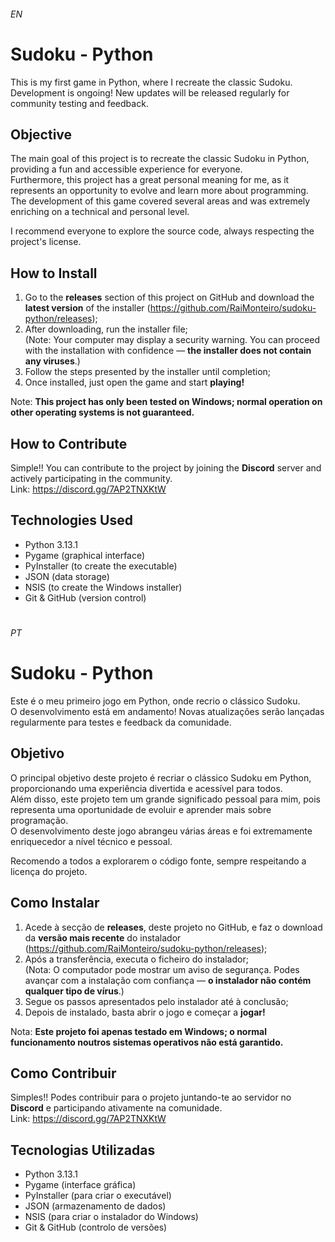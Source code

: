 ###### _EN_
# Sudoku - Python
This is my first game in Python, where I recreate the classic Sudoku.  
Development is ongoing! New updates will be released regularly for community testing and feedback.

## Objective
The main goal of this project is to recreate the classic Sudoku in Python, providing a fun and accessible experience for everyone.  
Furthermore, this project has a great personal meaning for me, as it represents an opportunity to evolve and learn more about programming.  
The development of this game covered several areas and was extremely enriching on a technical and personal level.

I recommend everyone to explore the source code, always respecting the project's license.

## How to Install
1. Go to the **releases** section of this project on GitHub and download the **latest version** of the installer (https://github.com/RaiMonteiro/sudoku-python/releases);  
2. After downloading, run the installer file;  
(Note: Your computer may display a security warning. You can proceed with the installation with confidence — **the installer does not contain any viruses**.)
4. Follow the steps presented by the installer until completion;  
5. Once installed, just open the game and start **playing!**

Note: **This project has only been tested on Windows; normal operation on other operating systems is not guaranteed.**

## How to Contribute
Simple!! You can contribute to the project by joining the **Discord** server and actively participating in the community.  
Link: https://discord.gg/7AP2TNXKtW

## Technologies Used
- Python 3.13.1 
- Pygame (graphical interface) 
- PyInstaller (to create the executable) 
- JSON (data storage) 
- NSIS (to create the Windows installer) 
- Git & GitHub (version control)

#
###### _PT_
# Sudoku - Python
Este é o meu primeiro jogo em Python, onde recrio o clássico Sudoku.  
O desenvolvimento está em andamento! Novas atualizações serão lançadas regularmente para testes e feedback da comunidade.

## Objetivo
O principal objetivo deste projeto é recriar o clássico Sudoku em Python, proporcionando uma experiência divertida e acessível para todos.  
Além disso, este projeto tem um grande significado pessoal para mim, pois representa uma oportunidade de evoluir e aprender mais sobre programação.  
O desenvolvimento deste jogo abrangeu várias áreas e foi extremamente enriquecedor a nível técnico e pessoal.

Recomendo a todos a explorarem o código fonte, sempre respeitando a licença do projeto.

## Como Instalar
1. Acede à secção de **releases**, deste projeto no GitHub, e faz o download da **versão mais recente** do instalador (https://github.com/RaiMonteiro/sudoku-python/releases);  
2. Após a transferência, executa o ficheiro do instalador;  
(Nota: O computador pode mostrar um aviso de segurança. Podes avançar com a instalação com confiança — **o instalador não contém qualquer tipo de vírus**.)
3. Segue os passos apresentados pelo instalador até à conclusão;  
4. Depois de instalado, basta abrir o jogo e começar a **jogar!**

Nota: **Este projeto foi apenas testado em Windows; o normal funcionamento noutros sistemas operativos não está garantido.**

## Como Contribuir
Simples!! Podes contribuir para o projeto juntando-te ao servidor no **Discord** e participando ativamente na comunidade.  
Link: https://discord.gg/7AP2TNXKtW

## Tecnologias Utilizadas
- Python 3.13.1  
- Pygame (interface gráfica)  
- PyInstaller (para criar o executável)  
- JSON (armazenamento de dados)  
- NSIS (para criar o instalador do Windows)  
- Git & GitHub (controlo de versões)  
